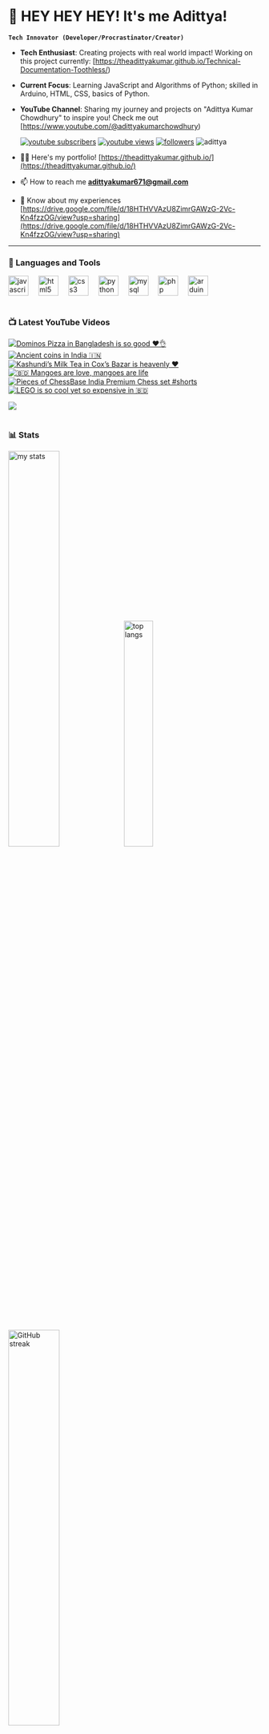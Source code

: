 # 👑 HEY HEY HEY! It's me Adittya!

**`Tech Innovator (Developer/Procrastinator/Creator)`**

- **Tech Enthusiast**: Creating projects with real world impact! Working on this project currently: [https://theadittyakumar.github.io/Technical-Documentation-Toothless/)
- **Current Focus**: Learning JavaScript and Algorithms of Python; skilled in Arduino, HTML, CSS, basics of Python.
- **YouTube Channel**: Sharing my journey and projects on "Adittya Kumar Chowdhury" to inspire you! Check me out [https://www.youtube.com/@adittyakumarchowdhury) 

   <p align="left">
      <a href="https://www.youtube.com/channel/UCu68HfYtlcXFI7kNhnSdspA?sub_confirmation=1">
         <img alt="youtube subscribers" title="Subscribe to my YouTube channel" src="https://custom-icon-badges.demolab.com/youtube/channel/subscribers/UCu68HfYtlcXFI7kNhnSdspA?color=%23E05D44&label=SUBSCRIBE&logo=video&logoColor=white&style=for-the-badge&labelColor=CE4630"/></a> 
      <a href="https://www.youtube.com/c/adittyakumarchowdhury">
         <img alt="youtube views" title="YouTube views" src="https://custom-icon-badges.demolab.com/youtube/channel/views/UCu68HfYtlcXFI7kNhnSdspA?color=%23E1AD0E&logo=eye&logoColor=white&style=for-the-badge&labelColor=C79600"/></a> 
      <a href="https://github.com/TheAdittyaKumar?tab=followers">
         <img alt="followers" title="Follow me on Github" src="https://custom-icon-badges.demolab.com/github/followers/TheAdittyaKumar?color=236ad3&labelColor=1155ba&style=for-the-badge&logo=person-add&label=Follow&logoColor=white"/></a>
      <img src="https://komarev.com/ghpvc/?username=TheAdittyaKumar&label=Profile%20views&color=0e75b6&style=flat" alt="adittya" />
   </p>


- 👨‍💻 Here's my portfolio! [https://theadittyakumar.github.io/](https://theadittyakumar.github.io/)

- 📫 How to reach me **adittyakumar671@gmail.com**

- 📄 Know about my experiences [https://drive.google.com/file/d/18HTHVVAzU8ZimrGAWzG-2Vc-Kn4fzzOG/view?usp=sharing](https://drive.google.com/file/d/18HTHVVAzU8ZimrGAWzG-2Vc-Kn4fzzOG/view?usp=sharing)

---

### 🧰 Languages and Tools

<div align="left">
  <img src="https://cdn.jsdelivr.net/gh/devicons/devicon/icons/javascript/javascript-original.svg" height="40" alt="javascript logo"  />
  <img width="12" />
  <img src="https://cdn.jsdelivr.net/gh/devicons/devicon/icons/html5/html5-original.svg" height="40" alt="html5 logo"  />
  <img width="12" />
  <img src="https://cdn.jsdelivr.net/gh/devicons/devicon/icons/css3/css3-original.svg" height="40" alt="css3 logo"  />
  <img width="12" />
  <img src="https://cdn.jsdelivr.net/gh/devicons/devicon/icons/python/python-original.svg" height="40" alt="python logo"  />
  <img width="12" />
  <img src="https://cdn.jsdelivr.net/gh/devicons/devicon/icons/mysql/mysql-original.svg" height="40" alt="mysql logo"  />
  <img width="12" />
  <img src="https://cdn.jsdelivr.net/gh/devicons/devicon/icons/php/php-original.svg" height="40" alt="php logo"  />
  <img width="12" />
  <img src="https://cdn.jsdelivr.net/gh/devicons/devicon/icons/arduino/arduino-original.svg" height="40" alt="arduino logo"  />
</div>


#

### 📺 Latest YouTube Videos

<!-- BEGIN YOUTUBE-CARDS -->
[![Dominos Pizza in Bangladesh is so good ❤️👌](https://ytcards.demolab.com/?id=KXatLn0BYbw&title=Dominos+Pizza+in+Bangladesh+is+so+good+%E2%9D%A4%EF%B8%8F%F0%9F%91%8C&lang=en&timestamp=1749580490&background_color=%230d1117&title_color=%23ffffff&stats_color=%23dedede&max_title_lines=1&width=250&border_radius=5 "Dominos Pizza in Bangladesh is so good ❤️👌")](https://www.youtube.com/watch?v=KXatLn0BYbw)
[![Ancient coins in India 🇮🇳](https://ytcards.demolab.com/?id=tk-F2GattSg&title=Ancient+coins+in+India+%F0%9F%87%AE%F0%9F%87%B3&lang=en&timestamp=1749481144&background_color=%230d1117&title_color=%23ffffff&stats_color=%23dedede&max_title_lines=1&width=250&border_radius=5 "Ancient coins in India 🇮🇳")](https://www.youtube.com/watch?v=tk-F2GattSg)
[![Kashundi’s Milk Tea in Cox’s Bazar is heavenly ❤️](https://ytcards.demolab.com/?id=xL2cXxFaBSg&title=Kashundi%E2%80%99s+Milk+Tea+in+Cox%E2%80%99s+Bazar+is+heavenly+%E2%9D%A4%EF%B8%8F&lang=en&timestamp=1749425499&background_color=%230d1117&title_color=%23ffffff&stats_color=%23dedede&max_title_lines=1&width=250&border_radius=5 "Kashundi’s Milk Tea in Cox’s Bazar is heavenly ❤️")](https://www.youtube.com/watch?v=xL2cXxFaBSg)
[![🇧🇩 Mangoes are love, mangoes are life](https://ytcards.demolab.com/?id=GrM-KTn9YPg&title=%F0%9F%87%A7%F0%9F%87%A9+Mangoes+are+love%2C+mangoes+are+life&lang=en&timestamp=1749367727&background_color=%230d1117&title_color=%23ffffff&stats_color=%23dedede&max_title_lines=1&width=250&border_radius=5 "🇧🇩 Mangoes are love, mangoes are life")](https://www.youtube.com/watch?v=GrM-KTn9YPg)
[![Pieces of ChessBase India Premium Chess set #shorts](https://ytcards.demolab.com/?id=V1oJQ4PVcrE&title=Pieces+of+ChessBase+India+Premium+Chess+set+%23shorts&lang=en&timestamp=1749303391&background_color=%230d1117&title_color=%23ffffff&stats_color=%23dedede&max_title_lines=1&width=250&border_radius=5 "Pieces of ChessBase India Premium Chess set #shorts")](https://www.youtube.com/watch?v=V1oJQ4PVcrE)
[![LEGO is so cool yet so expensive in 🇧🇩](https://ytcards.demolab.com/?id=7-EGNM1Bl50&title=LEGO+is+so+cool+yet+so+expensive+in+%F0%9F%87%A7%F0%9F%87%A9&lang=en&timestamp=1749246592&background_color=%230d1117&title_color=%23ffffff&stats_color=%23dedede&max_title_lines=1&width=250&border_radius=5 "LEGO is so cool yet so expensive in 🇧🇩")](https://www.youtube.com/watch?v=7-EGNM1Bl50)
<!-- END YOUTUBE-CARDS -->

[<img src="https://custom-icon-badges.demolab.com/badge/-Subscribe%20For%20More-red?style=for-the-badge&logo=video&logoColor=white"/>](https://www.youtube.com/channel/UCu68HfYtlcXFI7kNhnSdspA?sub_confirmation=1)

#

### 📊 Stats

<div align="left">
  <img alt="my stats" width="45%" src="https://github-readme-stats.vercel.app/api?username=TheAdittyaKumar&show_icons=true&hide_border=true&theme=vision-friendly-dark" />
  <img alt="top langs" width="34%" src="https://github-readme-stats.vercel.app/api/top-langs/?username=TheAdittyaKumar&layout=compact&hide_border=true&theme=vision-friendly-dark" />
  <img alt="GitHub streak" width="45%" src="https://github-readme-streak-stats.herokuapp.com/?user=TheAdittyaKumar&theme=vision-friendly-dark&hide_border=true" />

</div>



<!-- ![GitHub Streak](https://streak-stats.demolab.com?user=TheAdittyaKumar&theme=swift&border_radius=4.5) -->
#

